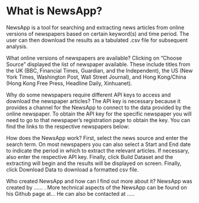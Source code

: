 <h1> What is NewsApp? </h1>
NewsApp is a tool for searching and extracting news articles from online versions of newspapers based on certain keyword(s) and time period. The user can then download the results as a tabulated .csv file for subsequent analysis.
 
What online versions of newspapers are available?
Clicking on “Choose Source” displayed the list of newspaper available. These include titles from the UK (BBC, Financial Times, Guardian, and the Independent), the US (New York Times, Washington Post, Wall Street Journal), and Hong Kong/China (Hong Kong Free Press, Headline Daily,  Xinhuanet).
 
Why do some newspapers require different API keys to access and download the newspaper articles?
The API key is necessary because it provides a channel for the NewsApp to connect to the data provided by the online newspaper. To obtain the API key for the specific newspaper you will need to go to that newspaper’s registration page to obtain the key. You can find the links to the respective newspapers below:
 
How does the NewsApp work?
First, select the news source and enter the search term. On most newspapers you can also select a Start and End date to indicate the period in which to extract the relevant articles. If necessary, also enter the respective API key. Finally, click Build Dataset and the extracting will begin and the results will be displayed on screen. Finally, click Download Data to download a formatted csv file.
 
Who created NewsApp and how can I find out more about it?
NewsApp was created by …… . More technical aspects of the NewsApp can be found on his Github page at… He can also be contacted at …..
 
